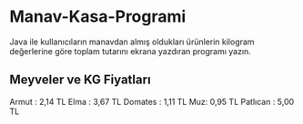 # Manav-Kasa-Programi

Java ile kullanıcıların manavdan almış oldukları ürünlerin kilogram değerlerine göre toplam tutarını ekrana yazdıran programı yazın.

## Meyveler ve KG Fiyatları

Armut : 2,14 TL
Elma : 3,67 TL
Domates : 1,11 TL
Muz: 0,95 TL
Patlıcan : 5,00 TL
